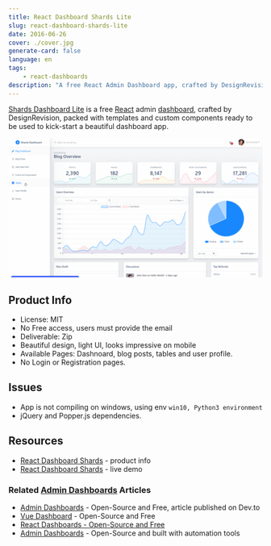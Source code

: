 ```yaml
---
title: React Dashboard Shards Lite
slug: react-dashboard-shards-lite
date: 2016-06-26
cover: ./cover.jpg
generate-card: false
language: en
tags:
    - react-dashboards
description: "A free React Admin Dashboard app, crafted by DesignRevision with a modern design system and lots of custom templates and components. Released under MIT license."
---
```


[Shards Dashboard Lite](https://designrevision.com/downloads/shards-dashboard-lite-react) is a free [React](https://reactjs.org/) 
admin [dashboard](https://en.wikipedia.org/wiki/Dashboard_(business)), crafted by DesignRevision, packed with templates and custom components ready to be used to kick-start a beautiful dashboard app. 

![React Dashboard Shards Lite - Animated usage.](https://raw.githubusercontent.com/app-generator/static/master/react-dashboard-shards-lite/react-dashboard-shards-intro.gif)

## Product Info
 - License: MIT
 - No Free access, users must provide the email
 - Deliverable: Zip
 - Beautiful design, light UI, looks impressive on mobile
 - Available Pages: Dashnoard, blog posts, tables and user profile. 
 - No Login or Registration pages. 

## Issues
 - App is not compiling on windows, using env `win10, Python3 environment`
 - jQuery and Popper.js dependencies.

## Resources

 - [React Dashboard Shards](https://designrevision.com/downloads/shards-dashboard-lite-react/) - product info
 - [React Dashboard Shards](https://designrevision.com/demo/shards-dashboard-lite-react/) - live demo


### Related [Admin Dashboards](https://appseed.us/admin-dashboards/) Articles

- [Admin Dashboards](https://dev.to/sm0ke/admin-dashboards-open-source-and-free-4aep) - Open-Source and Free, article published on Dev.to
- [Vue Dashboard](https://dev.to/sm0ke/vue-dashboard-open-source-apps-1gd1) - Open-Source and Free
- [React Dashboards - Open-Source and Free](https://dev.to/sm0ke/react-dashboards-open-source-apps-1c7j)
- [Admin Dashboards](https://blog.appseed.us/admin-dashboards-open-source-built-with-automation-tools/) - Open-Source and built with automation tools
